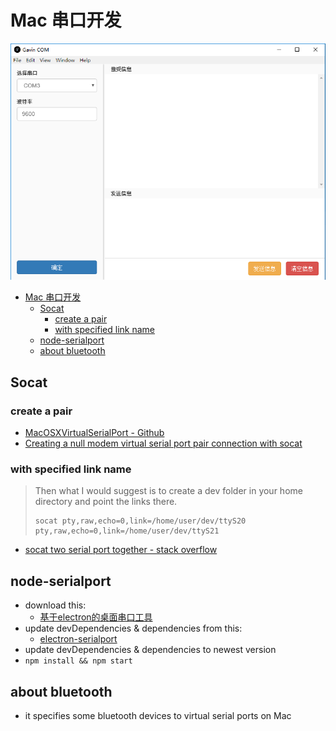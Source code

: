 # Mac 串口开发

![serial port](./img/serialport.png)

- [Mac 串口开发](#mac-串口开发)
  - [Socat](#socat)
    - [create a pair](#create-a-pair)
    - [with specified link name](#with-specified-link-name)
  - [node-serialport](#node-serialport)
  - [about bluetooth](#about-bluetooth)

## Socat
### create a pair
- [MacOSXVirtualSerialPort - Github](https://github.com/clokey/PublicCode/tree/master/MacOSXVirtualSerialPort)
- [Creating a null modem virtual serial port pair connection with socat](https://rabinnankhwa.wordpress.com/2013/12/25/creating-a-null-modem-virtual-serial-port-pair-connection-with-socat/)

### with specified link name 
> Then what I would suggest is to create a dev folder in your home directory and point the links there.
> ```
> socat pty,raw,echo=0,link=/home/user/dev/ttyS20 pty,raw,echo=0,link=/home/user/dev/ttyS21
> ```
- [socat two serial port together - stack overflow](https://stackoverflow.com/questions/33811013/socat-two-serial-port-together)

## node-serialport
- download this:
  - [基于electron的桌面串口工具](https://github.com/PowerDos/electron-serialport)
- update devDependencies & dependencies from this:
  - [electron-serialport](https://github.com/nodebots/electron-serialport)
- update devDependencies & dependencies to newest version
- `npm install && npm start`

## about bluetooth
- it specifies some bluetooth devices to virtual serial ports on Mac